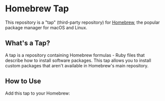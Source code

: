 # Homebrew Tap

This repository is a "tap" (third-party repository) for [Homebrew](https://brew.sh), the popular package manager for macOS and Linux.

## What's a Tap?

A tap is a repository containing Homebrew formulas - Ruby files that describe how to install software packages. This tap allows you to install custom packages that aren't available in Homebrew's main repository.

## How to Use

Add this tap to your Homebrew: